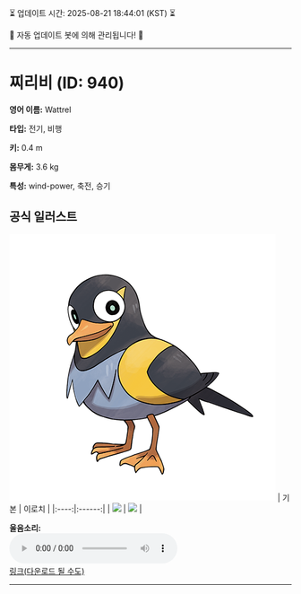 
⏳ 업데이트 시간: 2025-08-21 18:44:01 (KST) ⏳

🤖 자동 업데이트 봇에 의해 관리됩니다! 🤖

---

# 찌리비 (ID: 940)
**영어 이름:** Wattrel

**타입:** 전기, 비행

**키:** 0.4 m

**몸무게:** 3.6 kg

**특성:** wind-power, 축전, 승기

## 공식 일러스트
![](https://raw.githubusercontent.com/PokeAPI/sprites/master/sprites/pokemon/other/official-artwork/940.png)
| 기본 | 이로치 |
|:----:|:------:|
| <img src="http://play.pokemonshowdown.com/sprites/ani/wattrel.gif" width="200"> | <img src="http://play.pokemonshowdown.com/sprites/ani-shiny/wattrel.gif" width="200"> |

**울음소리:**<br><audio controls src="https://raw.githubusercontent.com/PokeAPI/cries/main/cries/pokemon/latest/940.ogg"></audio><br> [링크(다운로드 될 수도)](https://raw.githubusercontent.com/PokeAPI/cries/main/cries/pokemon/latest/940.ogg)


---
